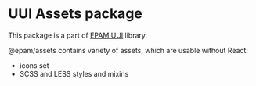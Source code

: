 # UUI Assets package

This package is a part of [EPAM UUI](https://github.com/epam/UUI) library.

@epam/assets contains variety of assets, which are usable without React:
- icons set
- SCSS and LESS styles and mixins